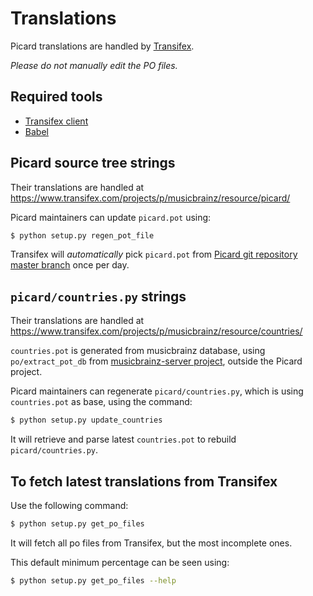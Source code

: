 Translations
============

Picard translations are handled by [Transifex](https://www.transifex.com).

_Please do not manually edit the PO files._

Required tools
--------------

* [Transifex client](http://support.transifex.com/customer/portal/topics/440187-transifex-client/articles)
* [Babel](http://babel.pocoo.org/)


Picard source tree strings
--------------------------

Their translations are handled at https://www.transifex.com/projects/p/musicbrainz/resource/picard/

Picard maintainers can update `picard.pot` using:
```bash
$ python setup.py regen_pot_file
```

Transifex will _automatically_ pick `picard.pot` from [Picard git repository master branch](https://github.com/musicbrainz/picard/tree/master) once per day.


`picard/countries.py` strings
-----------------------------

Their translations are handled at https://www.transifex.com/projects/p/musicbrainz/resource/countries/

`countries.pot` is generated from musicbrainz database, using `po/extract_pot_db` from [musicbrainz-server project](https://bitbucket.org/metabrainz/musicbrainz-server/), outside the Picard project.

Picard maintainers can regenerate `picard/countries.py`, which is using `countries.pot` as base, using the command:
```bash
$ python setup.py update_countries
```
It will retrieve and parse latest `countries.pot` to rebuild `picard/countries.py`.


To fetch latest translations from Transifex
-------------------------------------------

Use the following command:

```bash
$ python setup.py get_po_files
```

It will fetch all po files from Transifex, but the most incomplete ones.

This default minimum percentage can be seen using:
```bash
$ python setup.py get_po_files --help
```
